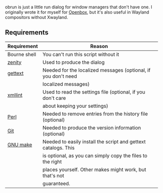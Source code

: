 obrun is just a little run dialog for window managers that don't have one.  I originally wrote it for myself for [Openbox](http://openbox.org/), but it's also useful in Wayland compositors without Xwayland.

## Requirements

[gettext]: https://www.gnu.org/software/gettext/
[Git]: https://git-scm.com/
[GNU Make]: https://www.gnu.org/software/make/ 
[Perl]: https://www.perl.org/
[xmllint]: http://xmlsoft.org/
[zenity]: https://wiki.gnome.org/Projects/Zenity

Requirement  | Reason
-------------|-----------------------------------------------------------------
Bourne shell | You can't run this script without it
[zenity]     | Used to produce the dialog
[gettext]    | Needed for the localized messages (optional, if you don't need
             | localized messages)
[xmllint]    | Used to read the settings file (optional, if you don't care
             | about keeping your settings)
[Perl]       | Needed to remove entries from the history file (optional)
[Git]        | Needed to produce the version information (optional)
[GNU make]   | Needed to easily install the script and gettext catalogs.  This
             | is optional, as you can simply copy the files to the right
             | places yourself. Other makes might work, but that's not
             | guaranteed.
